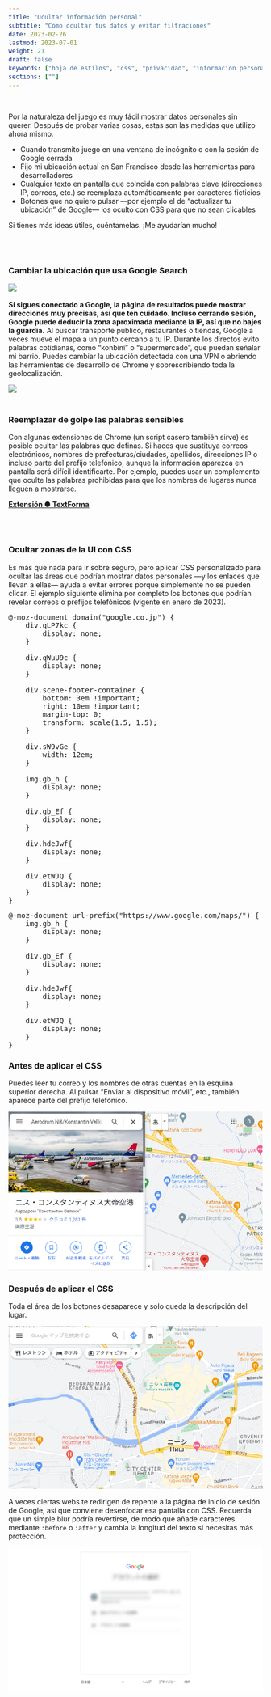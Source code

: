 ```yaml
---
title: "Ocultar información personal"
subtitle: "Cómo ocultar tus datos y evitar filtraciones"
date: 2023-02-26
lastmod: 2023-07-01
weight: 21
draft: false
keywords: ["hoja de estilos", "css", "privacidad", "información personal"]
sections: [""]
---
```


<br />

Por la naturaleza del juego es muy fácil mostrar datos personales sin querer. Después de probar varias cosas, estas son las medidas que utilizo ahora mismo.


- Cuando transmito juego en una ventana de incógnito o con la sesión de Google cerrada
- Fijo mi ubicación actual en San Francisco desde las herramientas para desarrolladores
- Cualquier texto en pantalla que coincida con palabras clave (direcciones IP, correos, etc.) se reemplaza automáticamente por caracteres ficticios
- Botones que no quiero pulsar —por ejemplo el de “actualizar tu ubicación” de Google— los oculto con CSS para que no sean clicables

Si tienes más ideas útiles, cuéntamelas. ¡Me ayudarían mucho!

<br />
<br />
<h3 class="no-blur">Cambiar la ubicación que usa Google Search</h3>
<img src="/web/privacy/2023-03-21-16-59-28.png" />

<span style="font-weight: bold;">Si sigues conectado a Google, la página de resultados puede mostrar direcciones muy precisas, así que ten cuidado. Incluso cerrando sesión, Google puede deducir la zona aproximada mediante la IP, así que no bajes la guardia.</span>
Al buscar transporte público, restaurantes o tiendas, Google a veces mueve el mapa a un punto cercano a tu IP. Durante los directos evito palabras cotidianas, como “konbini” o “supermercado”, que puedan señalar mi barrio.
Puedes cambiar la ubicación detectada con una VPN o abriendo las herramientas de desarrollo de Chrome y sobrescribiendo toda la geolocalización.

<img src="/web/privacy/2023-03-21-17-01-06.png" />

<br />
<br />

<h3 class="no-blur">Reemplazar de golpe las palabras sensibles</h3>

Con algunas extensiones de Chrome (un script casero también sirve) es posible ocultar las palabras que definas. Si haces que sustituya correos electrónicos, nombres de prefecturas/ciudades, apellidos, direcciones IP o incluso parte del prefijo telefónico, aunque la información aparezca en pantalla será difícil identificarte.
Por ejemplo, puedes usar un complemento que oculte las palabras prohibidas para que los nombres de lugares nunca lleguen a mostrarse.

<b>[Extensión ● TextForma](https://chrome.google.com/webstore/detail/textforma/nmoicgikomkhfcfimpldahmfabckjiie?hl=ja)</b>

<br />
<br />

<h3 class="no-blur">Ocultar zonas de la UI con CSS</h3>

Es más que nada para ir sobre seguro, pero aplicar CSS personalizado para ocultar las áreas que podrían mostrar datos personales —y los enlaces que llevan a ellas— ayuda a evitar errores porque simplemente no se pueden clicar. El ejemplo siguiente elimina por completo los botones que podrían revelar correos o prefijos telefónicos (vigente en enero de 2023).

<pre>
@-moz-document domain("google.co.jp") {
    div.qLP7kc {
        display: none;
    }
    
    div.qWuU9c {
        display: none;
    }
    
    div.scene-footer-container {
        bottom: 3em !important;
        right: 10em !important;
        margin-top: 0;
        transform: scale(1.5, 1.5);
    }
    
    div.sW9vGe {
        width: 12em;
    }
    
    img.gb_h {
        display: none;
    }
    
    div.gb_Ef {
        display: none;
    }
    
    div.hdeJwf{
        display: none;
    }
    
    div.etWJQ {
        display: none;
    }
}
</pre>

<pre>
@-moz-document url-prefix("https://www.google.com/maps/") {
    img.gb_h {
        display: none;
    }
    
    div.gb_Ef {
        display: none;
    }
    
    div.hdeJwf{
        display: none;
    }
    
    div.etWJQ {
        display: none;
    }
}
</pre>


<h3 class="no-blur">Antes de aplicar el CSS</h3>

Puedes leer tu correo y los nombres de otras cuentas en la esquina superior derecha.
Al pulsar “Enviar al dispositivo móvil”, etc., también aparece parte del prefijo telefónico.

![](2023-03-02-12-19-13.png)

<h3 class="no-blur">Después de aplicar el CSS</h3>

Toda el área de los botones desaparece y solo queda la descripción del lugar.

![](2023-03-02-12-16-43.png)

A veces ciertas webs te redirigen de repente a la página de inicio de sesión de Google, así que conviene desenfocar esa pantalla con CSS. Recuerda que un simple blur podría revertirse, de modo que añade caracteres mediante `:before` o `:after` y cambia la longitud del texto si necesitas más protección.

![](2023-04-02-16-24-50.png)
